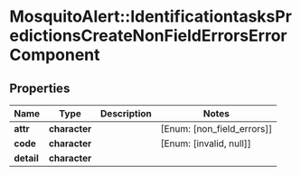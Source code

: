 # MosquitoAlert::IdentificationtasksPredictionsCreateNonFieldErrorsErrorComponent


## Properties
Name | Type | Description | Notes
------------ | ------------- | ------------- | -------------
**attr** | **character** |  | [Enum: [non_field_errors]] 
**code** | **character** |  | [Enum: [invalid, null]] 
**detail** | **character** |  | 


